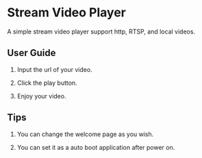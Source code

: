 Stream Video Player
=========
A simple stream video player support http, RTSP, and local videos.

User Guide
--------
1. Input the url of your video.

2. Click the play button.

3. Enjoy your video.

Tips
--------
1. You can change the welcome page as you wish.

2. You can set it as a auto boot application after power on.
